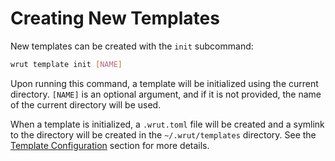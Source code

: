 # Creating New Templates

New templates can be created with the `init` subcommand:

```sh
wrut template init [NAME]
```

Upon running this command, a template will be initialized using the current
directory. `[NAME]` is an optional argument, and if it is not provided, the name
of the current directory will be used.

When a template is initialized, a `.wrut.toml` file will be created and a
symlink to the directory will be created in the `~/.wrut/templates` directory.
See the [Template Configuration](../configuration/template.md) section for more
details.
